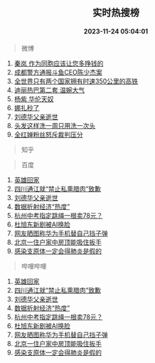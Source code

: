 <div align="center"><h2>实时热搜榜</h2><h4>2023-11-24 05:04:01</h4></div>

> 微博  

1. [秦岚 作为同胞应该让您多挣钱的](https://s.weibo.com/weibo?q=%E7%A7%A6%E5%B2%9A%20%E4%BD%9C%E4%B8%BA%E5%90%8C%E8%83%9E%E5%BA%94%E8%AF%A5%E8%AE%A9%E6%82%A8%E5%A4%9A%E6%8C%A3%E9%92%B1%E7%9A%84&t=31&band_rank=1&Refer=top)<br />
2. [成都警方通报斗鱼CEO陈少杰案](https://s.weibo.com/weibo?q=%23%E6%88%90%E9%83%BD%E8%AD%A6%E6%96%B9%E9%80%9A%E6%8A%A5%E6%96%97%E9%B1%BCCEO%E9%99%88%E5%B0%91%E6%9D%B0%E6%A1%88%23&t=31&band_rank=2&Refer=top)<br />
3. [全世界只有两个国家拥有时速350公里的高铁](https://s.weibo.com/weibo?q=%23%E5%85%A8%E4%B8%96%E7%95%8C%E5%8F%AA%E6%9C%89%E4%B8%A4%E4%B8%AA%E5%9B%BD%E5%AE%B6%E6%8B%A5%E6%9C%89%E6%97%B6%E9%80%9F350%E5%85%AC%E9%87%8C%E7%9A%84%E9%AB%98%E9%93%81%23&t=31&band_rank=3&Refer=top)<br />
4. [迪丽热巴第二套 温婉大气](https://s.weibo.com/weibo?q=%E8%BF%AA%E4%B8%BD%E7%83%AD%E5%B7%B4%E7%AC%AC%E4%BA%8C%E5%A5%97%20%E6%B8%A9%E5%A9%89%E5%A4%A7%E6%B0%94&t=31&band_rank=4&Refer=top)<br />
5. [杨紫 华伦天奴](https://s.weibo.com/weibo?q=%E6%9D%A8%E7%B4%AB%20%E5%8D%8E%E4%BC%A6%E5%A4%A9%E5%A5%B4&t=31&band_rank=5&Refer=top)<br />
6. [娜扎秒了](https://s.weibo.com/weibo?q=%E5%A8%9C%E6%89%8E%E7%A7%92%E4%BA%86&t=31&band_rank=6&Refer=top)<br />
7. [刘德华父亲逝世](https://s.weibo.com/weibo?q=%23%E5%88%98%E5%BE%B7%E5%8D%8E%E7%88%B6%E4%BA%B2%E9%80%9D%E4%B8%96%23&t=31&band_rank=7&Refer=top)<br />
8. [头发这样洗一周只用洗一次头](https://s.weibo.com/weibo?q=%E5%A4%B4%E5%8F%91%E8%BF%99%E6%A0%B7%E6%B4%97%E4%B8%80%E5%91%A8%E5%8F%AA%E7%94%A8%E6%B4%97%E4%B8%80%E6%AC%A1%E5%A4%B4&t=31&band_rank=8&Refer=top)<br />
9. [全红婵粉丝怒斥裁判压分](https://s.weibo.com/weibo?q=%23%E5%85%A8%E7%BA%A2%E5%A9%B5%E7%B2%89%E4%B8%9D%E6%80%92%E6%96%A5%E8%A3%81%E5%88%A4%E5%8E%8B%E5%88%86%23&t=31&band_rank=9&Refer=top)<br />

> 知乎  


> 百度  

1. [英雄回家](https://www.baidu.com/s?wd=%E8%8B%B1%E9%9B%84%E5%9B%9E%E5%AE%B6&sa=fyb_news&rsv_dl=fyb_news)<br />
2. [四川通江就“禁止私熏腊肉”致歉](https://www.baidu.com/s?wd=%E5%9B%9B%E5%B7%9D%E9%80%9A%E6%B1%9F%E5%B0%B1%E2%80%9C%E7%A6%81%E6%AD%A2%E7%A7%81%E7%86%8F%E8%85%8A%E8%82%89%E2%80%9D%E8%87%B4%E6%AD%89&sa=fyb_news&rsv_dl=fyb_news)<br />
3. [刘德华父亲逝世](https://www.baidu.com/s?wd=%E5%88%98%E5%BE%B7%E5%8D%8E%E7%88%B6%E4%BA%B2%E9%80%9D%E4%B8%96&sa=fyb_news&rsv_dl=fyb_news)<br />
4. [数据折射经济“热度”](https://www.baidu.com/s?wd=%E6%95%B0%E6%8D%AE%E6%8A%98%E5%B0%84%E7%BB%8F%E6%B5%8E%E2%80%9C%E7%83%AD%E5%BA%A6%E2%80%9D&sa=fyb_news&rsv_dl=fyb_news)<br />
5. [杭州中考指定跳绳一根卖78元？](https://www.baidu.com/s?wd=%E6%9D%AD%E5%B7%9E%E4%B8%AD%E8%80%83%E6%8C%87%E5%AE%9A%E8%B7%B3%E7%BB%B3%E4%B8%80%E6%A0%B9%E5%8D%9678%E5%85%83%EF%BC%9F&sa=fyb_news&rsv_dl=fyb_news)<br />
6. [杜旭东新剧被AI换脸](https://www.baidu.com/s?wd=%E6%9D%9C%E6%97%AD%E4%B8%9C%E6%96%B0%E5%89%A7%E8%A2%ABAI%E6%8D%A2%E8%84%B8&sa=fyb_news&rsv_dl=fyb_news)<br />
7. [网友晒图称华为手机替自己挡子弹](https://www.baidu.com/s?wd=%E7%BD%91%E5%8F%8B%E6%99%92%E5%9B%BE%E7%A7%B0%E5%8D%8E%E4%B8%BA%E6%89%8B%E6%9C%BA%E6%9B%BF%E8%87%AA%E5%B7%B1%E6%8C%A1%E5%AD%90%E5%BC%B9&sa=fyb_news&rsv_dl=fyb_news)<br />
8. [北京一住户家中房顶能吸住扳手](https://www.baidu.com/s?wd=%E5%8C%97%E4%BA%AC%E4%B8%80%E4%BD%8F%E6%88%B7%E5%AE%B6%E4%B8%AD%E6%88%BF%E9%A1%B6%E8%83%BD%E5%90%B8%E4%BD%8F%E6%89%B3%E6%89%8B&sa=fyb_news&rsv_dl=fyb_news)<br />
9. [感染支原体一定会得肺炎是假的](https://www.baidu.com/s?wd=%E6%84%9F%E6%9F%93%E6%94%AF%E5%8E%9F%E4%BD%93%E4%B8%80%E5%AE%9A%E4%BC%9A%E5%BE%97%E8%82%BA%E7%82%8E%E6%98%AF%E5%81%87%E7%9A%84&sa=fyb_news&rsv_dl=fyb_news)<br />

> 哔哩哔哩  

1. [英雄回家](https://www.baidu.com/s?wd=%E8%8B%B1%E9%9B%84%E5%9B%9E%E5%AE%B6&sa=fyb_news&rsv_dl=fyb_news)<br />
2. [四川通江就“禁止私熏腊肉”致歉](https://www.baidu.com/s?wd=%E5%9B%9B%E5%B7%9D%E9%80%9A%E6%B1%9F%E5%B0%B1%E2%80%9C%E7%A6%81%E6%AD%A2%E7%A7%81%E7%86%8F%E8%85%8A%E8%82%89%E2%80%9D%E8%87%B4%E6%AD%89&sa=fyb_news&rsv_dl=fyb_news)<br />
3. [刘德华父亲逝世](https://www.baidu.com/s?wd=%E5%88%98%E5%BE%B7%E5%8D%8E%E7%88%B6%E4%BA%B2%E9%80%9D%E4%B8%96&sa=fyb_news&rsv_dl=fyb_news)<br />
4. [数据折射经济“热度”](https://www.baidu.com/s?wd=%E6%95%B0%E6%8D%AE%E6%8A%98%E5%B0%84%E7%BB%8F%E6%B5%8E%E2%80%9C%E7%83%AD%E5%BA%A6%E2%80%9D&sa=fyb_news&rsv_dl=fyb_news)<br />
5. [杭州中考指定跳绳一根卖78元？](https://www.baidu.com/s?wd=%E6%9D%AD%E5%B7%9E%E4%B8%AD%E8%80%83%E6%8C%87%E5%AE%9A%E8%B7%B3%E7%BB%B3%E4%B8%80%E6%A0%B9%E5%8D%9678%E5%85%83%EF%BC%9F&sa=fyb_news&rsv_dl=fyb_news)<br />
6. [杜旭东新剧被AI换脸](https://www.baidu.com/s?wd=%E6%9D%9C%E6%97%AD%E4%B8%9C%E6%96%B0%E5%89%A7%E8%A2%ABAI%E6%8D%A2%E8%84%B8&sa=fyb_news&rsv_dl=fyb_news)<br />
7. [网友晒图称华为手机替自己挡子弹](https://www.baidu.com/s?wd=%E7%BD%91%E5%8F%8B%E6%99%92%E5%9B%BE%E7%A7%B0%E5%8D%8E%E4%B8%BA%E6%89%8B%E6%9C%BA%E6%9B%BF%E8%87%AA%E5%B7%B1%E6%8C%A1%E5%AD%90%E5%BC%B9&sa=fyb_news&rsv_dl=fyb_news)<br />
8. [北京一住户家中房顶能吸住扳手](https://www.baidu.com/s?wd=%E5%8C%97%E4%BA%AC%E4%B8%80%E4%BD%8F%E6%88%B7%E5%AE%B6%E4%B8%AD%E6%88%BF%E9%A1%B6%E8%83%BD%E5%90%B8%E4%BD%8F%E6%89%B3%E6%89%8B&sa=fyb_news&rsv_dl=fyb_news)<br />
9. [感染支原体一定会得肺炎是假的](https://www.baidu.com/s?wd=%E6%84%9F%E6%9F%93%E6%94%AF%E5%8E%9F%E4%BD%93%E4%B8%80%E5%AE%9A%E4%BC%9A%E5%BE%97%E8%82%BA%E7%82%8E%E6%98%AF%E5%81%87%E7%9A%84&sa=fyb_news&rsv_dl=fyb_news)<br />

